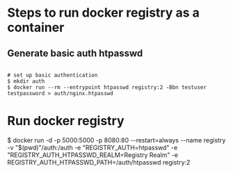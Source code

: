 # Steps to run docker registry as a container


## Generate basic auth htpasswd
```

# set up basic authentication
$ mkdir auth
$ docker run --rm --entrypoint htpasswd registry:2 -Bbn testuser testpassword > auth/nginx.htpasswd
```

# Run docker registry

$ docker run -d -p 5000:5000 -p 8080:80 --restart=always --name registry -v "$(pwd)"/auth:/auth -e "REGISTRY_AUTH=htpasswd" -e "REGISTRY_AUTH_HTPASSWD_REALM=Registry Realm" -e REGISTRY_AUTH_HTPASSWD_PATH=/auth/htpasswd registry:2
```

